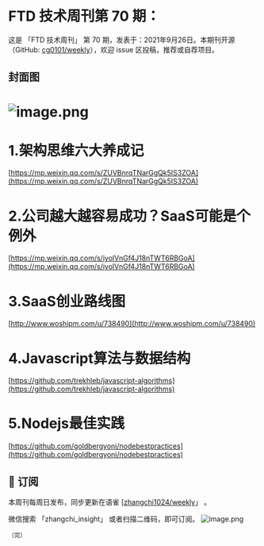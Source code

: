 # FTD 技术周刊第 70 期：
这是 「FTD 技术周刊」 第 70 期，发表于：2021年9月26日。本期刊开源（GitHub: [cg0101/weekly](https://github.com/cg0101/weekly)），欢迎 issue 区投稿，推荐或自荐项目。
## 封面图


# ![image.png](https://cdn.nlark.com/yuque/0/2021/png/132503/1624246154349-dae85c40-bf47-41b4-9017-72d7b6170c87.png#clientId=uefbf045c-a1c4-4&from=paste&height=1666&id=ue3f5db94&margin=%5Bobject%20Object%5D&name=image.png&originHeight=1666&originWidth=1080&originalType=binary&ratio=1&size=1617047&status=done&style=none&taskId=u9aa51aee-8494-43a4-bdf0-6f32c6e80c8&width=1080)
# 1.架构思维六大养成记
[https://mp.weixin.qq.com/s/ZUVBnrqTNarGgQk5IS3ZOA](https://mp.weixin.qq.com/s/ZUVBnrqTNarGgQk5IS3ZOA) <br />

# 2.公司越大越容易成功？SaaS可能是个例外
[https://mp.weixin.qq.com/s/iyolVnGf4J18nTWT6RBGoA](https://mp.weixin.qq.com/s/iyolVnGf4J18nTWT6RBGoA) <br />

# 3.SaaS创业路线图
[http://www.woshipm.com/u/738490](http://www.woshipm.com/u/738490) <br />

# 4.Javascript算法与数据结构
[https://github.com/trekhleb/javascript-algorithms](https://github.com/trekhleb/javascript-algorithms) <br />

# 5.Nodejs最佳实践
[https://github.com/goldbergyoni/nodebestpractices](https://github.com/goldbergyoni/nodebestpractices) 



## 📅 订阅
本周刊每周日发布，同步更新在语雀 [[zhangchi1024/weekly](https://www.yuque.com/zhangchi1024/weekly)」 。


微信搜索 「zhangchi_insight」 或者扫描二维码，即可订阅。
    ![image.png](https://cdn.nlark.com/yuque/0/2021/jpeg/132503/1640750963398-e8538e9e-6b96-46f7-abff-c93b56bdd377.jpeg?x-oss-process=image%2Fwatermark%2Ctype_d3F5LW1pY3JvaGVp%2Csize_36%2Ctext_5byg6amw%2Ccolor_FFFFFF%2Cshadow_50%2Ct_80%2Cg_se%2Cx_10%2Cy_10%2Fresize%2Cw_426%2Climit_0)
    
    （完）